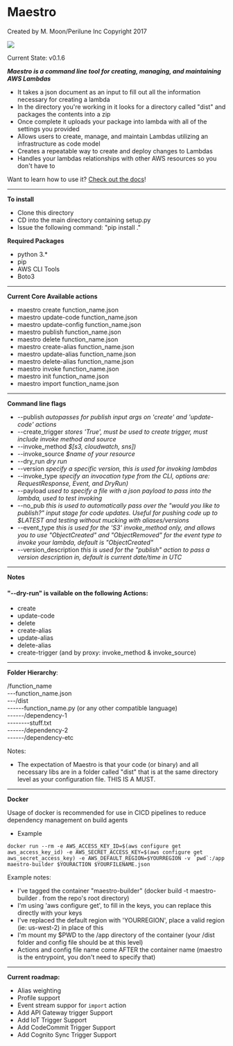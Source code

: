 # Maestro 

Created by M. Moon/Perilune Inc Copyright 2017  

![](http://pixel.nymag.com/imgs/daily/vulture/2015/gifs/epic-conductor-valery-gergiev.w529.h352.gif)  

Current State: v0.1.6

***Maestro is a command line tool for creating, managing, and maintaining AWS Lambdas***  
- It takes a json document as an input to fill out all the information necessary for creating a lambda  
- In the directory you're working in it looks for a directory called "dist" and packages the contents into a zip  
- Once complete it uploads your package into lambda with all of the settings you provided  
- Allows users to create, manage, and maintain Lambdas utilizing an infrastructure as code model
- Creates a repeatable way to create and deploy changes to Lambdas  
- Handles your lambdas relationships with other AWS resources so you don't have to

Want to learn how to use it? [Check out the docs](https://github.com/MoonMoon1919/Maestro/tree/develop/docs)!  

---

**To install**  
- Clone this directory  
- CD into the main directory containing setup.py  
- Issue the following command: "pip install ."  

**Required Packages**  
- python 3.*  
- pip  
- AWS CLI Tools  
- Boto3  

---

**Current Core Available actions**  
- maestro create function_name.json  
- maestro update-code function_name.json  
- maestro update-config function_name.json  
- maestro publish function_name.json  
- maestro delete function_name.json  
- maestro create-alias function_name.json  
- maestro update-alias function_name.json  
- maestro delete-alias function_name.json  
- maestro invoke function_name.json  
- maestro init function_name.json
- maestro import function_name.json

---

**Command line flags**  
- --publish *autopasses for publish input args on 'create' and 'update-code' actions*  
- --create_trigger *stores 'True', must be used to create trigger, must include invoke method and source*  
- --invoke_method *$[s3, cloudwatch, sns])*  
- --invoke_source *$name of your resource*  
- --dry_run *dry run*  
- --version *specify a specific version, this is used for invoking lambdas*  
- --invoke_type *specify an invocation type from the CLI, options are: RequestResponse, Event, and DryRun)*  
- --payload *used to specify a file with a json payload to pass into the lambda, used to test invoking*  
- --no_pub *this is used to automatically pass over the "would you like to publish?" input stage for code updates. Useful for pushing code up to $LATEST and testing without mucking with aliases/versions*  
- --event_type *this is used for the 'S3' invoke_method only, and allows you to use "ObjectCreated" and "ObjectRemoved" for the event type to invoke your lambda, default is "ObjectCreated"*  
- --version_description *this is used for the "publish" action to pass a version description in, default is current date/time in UTC*  

---
**Notes**  
  
#### "--dry-run" is vailable on the following Actions:
- create  
- update-code  
- delete  
- create-alias  
- update-alias  
- delete-alias  
- create-trigger (and by proxy: invoke_method & invoke_source)  

---

**Folder Hierarchy**:  

/function_name  
---function_name.json  
---/dist  
------function_name.py (or any other compatible language)  
------/dependency-1  
--------stuff.txt  
------/dependency-2  
------/dependency-etc  

Notes:  
- The expectation of Maestro is that your code (or binary) and all necessary libs are in a folder called "dist" that is at the same directory level as your configuration file. THIS IS A MUST.

---  

**Docker**

Usage of docker is recommended for use in CICD pipelines to reduce dependency management on build agents  

- Example  

```docker run --rm -e AWS_ACCESS_KEY_ID=$(aws configure get aws_access_key_id) -e AWS_SECRET_ACCESS_KEY=$(aws configure get aws_secret_access_key) -e AWS_DEFAULT_REGION=$YOURREGION -v `pwd`:/app maestro-builder $YOURACTION $YOURFILENAME.json```   

Example notes:  
- I've tagged the container "maestro-builder" (docker build -t maestro-builder . from the repo's root directory)  
- I'm using 'aws configure get', to fill in the keys, you can replace this directly with your keys  
- I've replaced the default region with 'YOURREGION', place a valid region (ie: us-west-2) in place of this  
- I'm mount my $PWD to the /app directory of the container (your /dist folder and config file should be at this level)  
- Actions and config file name come AFTER the container name (maestro is the entrypoint, you don't need to specify that)  

---

**Current roadmap:**  
- Alias weighting
- Profile support
- Event stream suppor for `import` action
- Add API Gateway trigger Support  
- Add IoT Trigger Support  
- Add CodeCommit Trigger Support  
- Add Cognito Sync Trigger Support  
